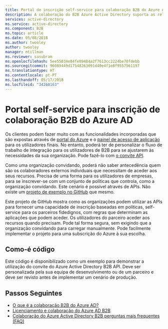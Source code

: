 ```yaml
---
title: Portal de inscrição self-service para colaboração B2B do Azure Active Directory do | Microsoft Docs
description: A colaboração do B2B Azure Active Directory suporta as relações entre empresas, permitindo a parceiros de negócios acederem, seletivamente, às suas aplicações empresariais
services: active-directory
ms.service: active-directory
ms.component: B2B
ms.topic: article
ms.date: 05/08/2018
ms.author: twooley
author: twooley
manager: mtillman
ms.reviewer: sasubram
ms.openlocfilehash: 5ee55034e84fe09484a2f7613cc2224be70fdebb
ms.sourcegitcommit: 96089449d17548263691d40e4f1e8f9557561197
ms.translationtype: HT
ms.contentlocale: pt-PT
ms.lasthandoff: 05/17/2018
ms.locfileid: "34260163"
---
```

# <a name="self-service-portal-for-azure-ad-b2b-collaboration-sign-up"></a>Portal self-service para inscrição de colaboração B2B do Azure AD

Os clientes podem fazer muito com as funcionalidades incorporadas que são expostas através de [portal do Azure](https://portal.azure.com) e o [painel de acesso de aplicação](https://myapps.microsoft.com) para os utilizadores finais. No entanto, poderá ter de personalizar o fluxo de trabalho de integração para os utilizadores de B2B para se ajustarem às necessidades da sua organização. Pode fazê-lo com [o convite API](https://developer.microsoft.com/graph/docs/api-reference/v1.0/resources/invitation).

Como uma organização convidando, poderá não saber antecedência quem são os colaboradores externos individuais que necessitam de aceder aos seus recursos. Precisa de uma forma para os utilizadores de empresas, para se inscrever-se com um conjunto de políticas que controla, como a organização convidando. Este cenário é possível através de APIs. Não existe um [projeto de exemplo no GitHub](https://github.com/Azure/active-directory-dotnet-graphapi-b2bportal-web) que mesmo.

Este projeto de GitHub mostra como as organizações podem utilizar as APIs para fornecer uma capacidade de inscrição baseadas em políticas, self-service para os parceiros fidedignos, com regras que determinam as aplicações que podem aceder. Os utilizadores do parceiro aceder aos recursos quando precisam. Pode tal forma segura, sem exigindo que a organização convidando para carregar manualmente. Pode facilmente implementar o projeto para uma subscrição do Azure à sua escolha.

## <a name="as-is-code"></a>Como-é código

Este código é disponibilizado como um exemplo para demonstrar a utilização do convite do Azure Active Directory B2B API. Deve ser personalizada pela sua equipa de desenvolvimento ou de um parceiro e deve ser revisto antes de implementar um cenário de produção.

## <a name="next-steps"></a>Passos Seguintes

* [O que é a colaboração B2B do Azure AD?](what-is-b2b.md)
* [Licenciamento e colaboração do Azure AD B2B](licensing-guidance.md)
* [Colaboração do Azure Active Directory B2B perguntas mais frequentes (FAQ)](faq.md)